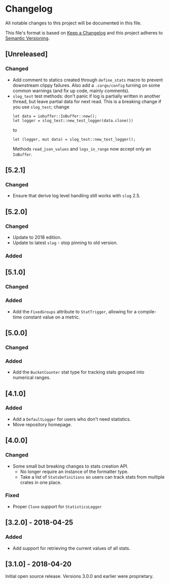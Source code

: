 # Changelog

All notable changes to this project will be documented in this file.

This file's format is based on [Keep a Changelog](http://keepachangelog.com/)
and this project adheres to [Semantic Versioning](http://semver.org/).

## [Unreleased]
### Changed
- Add comment to statics created through `define_stats` macro to prevent downstream clippy failures. Also add a `.cargo/config` turning on some common warnings (and fix up code, mainly comments).
- `slog_test` test methods: don't panic if log is partially written in another thread, but leave partial data for next read.
  This is a breaking change if you use `slog_test`; change
  ```
  let data = iobuffer::IoBuffer::new();
  let logger = slog_test::new_test_logger(data.clone())
  ```
  to
  ```
  let (logger, mut data) = slog_test::new_test_logger();
  ```
  Methods `read_json_values` and `logs_in_range` now accept only an `IoBuffer`.

## [5.2.1]
### Changed
- Ensure that derive log level handling still works with `slog` 2.5.

## [5.2.0]
### Changed
- Update to 2018 edition.
- Update to latest `slog` - stop pinning to old version.

### Added

## [5.1.0]
### Changed
### Added
- Add the `FixedGroups` attribute to `StatTrigger`, allowing for a compile-time constant value on
a metric.

## [5.0.0]
### Changed
### Added
- Add the `BucketCounter` stat type for tracking stats grouped into numerical ranges.

## [4.1.0]
### Added
- Add a `DefaultLogger` for users who don't need statistics.
- Move repository homepage.

## [4.0.0]
### Changed
 - Some small but breaking changes to stats creation API.
   - No longer require an instance of the formatter type.
   - Take a list of `StatsDefinitions` so users can track stats from multiple crates in one place.

### Fixed
- Proper `Clone` support for `StatisticsLogger`

## [3.2.0] - 2018-04-25
### Added
- Add support for retrieving the current values of all stats.

## [3.1.0] - 2018-04-20
Initial open source release.
Versions 3.0.0 and earlier were proprietary.

